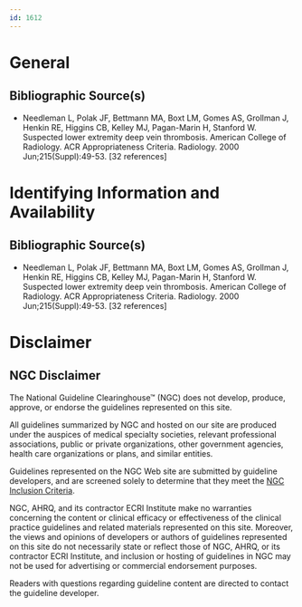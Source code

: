 ```yaml
---
id: 1612
---
```


# General

## Bibliographic Source(s)

- Needleman L, Polak JF, Bettmann MA, Boxt LM, Gomes AS, Grollman J, Henkin RE, Higgins CB, Kelley MJ, Pagan-Marin H, Stanford W. Suspected lower extremity deep vein thrombosis. American College of Radiology. ACR Appropriateness Criteria. Radiology. 2000 Jun;215(Suppl):49-53. [32 references]

# Identifying Information and Availability

## Bibliographic Source(s)

- Needleman L, Polak JF, Bettmann MA, Boxt LM, Gomes AS, Grollman J, Henkin RE, Higgins CB, Kelley MJ, Pagan-Marin H, Stanford W. Suspected lower extremity deep vein thrombosis. American College of Radiology. ACR Appropriateness Criteria. Radiology. 2000 Jun;215(Suppl):49-53. [32 references]

# Disclaimer

## NGC Disclaimer

The National Guideline Clearinghouse™ (NGC) does not develop, produce, approve, or endorse the guidelines represented on this site.

All guidelines summarized by NGC and hosted on our site are produced under the auspices of medical specialty societies, relevant professional associations, public or private organizations, other government agencies, health care organizations or plans, and similar entities.

Guidelines represented on the NGC Web site are submitted by guideline developers, and are screened solely to determine that they meet the [NGC Inclusion Criteria](/help-and-about/summaries/inclusion-criteria).

NGC, AHRQ, and its contractor ECRI Institute make no warranties concerning the content or clinical efficacy or effectiveness of the clinical practice guidelines and related materials represented on this site. Moreover, the views and opinions of developers or authors of guidelines represented on this site do not necessarily state or reflect those of NGC, AHRQ, or its contractor ECRI Institute, and inclusion or hosting of guidelines in NGC may not be used for advertising or commercial endorsement purposes.

Readers with questions regarding guideline content are directed to contact the guideline developer.

